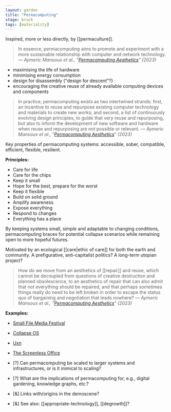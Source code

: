```yaml
---  
layout: garden
title: "Permacomputing"
stage: bruck
tags: [materiality]
---
```


Inspired, more or less directly, by [[permaculture]].

> In essence, permacomputing aims to promote and experiment with a more sustainable relationship with computer and network technology.
<cite>— Aymeric Mansoux et al., "[Permacomputing Aesthetics](https://doi.org/10.21428/bf6fb269.6690fc2e)" (2023)</cite>

- maximising the life of hardware
- minimising energy consumption
- design for disassembly ("design for descent"?)
- encouraging the creative reuse of already available computing devices and components

> In practice, permacomputing exists as two intertwined strands: first, an incentive to reuse and repurpose existing computer technology and materials to create new works; and second, a list of continuously evolving design principles, to guide that very reuse and repurposing, but also to inform the development of new software and hardware when reuse and repurposing are not possible or relevant.
<cite>— Aymeric Mansoux et al., "[Permacomputing Aesthetics](https://doi.org/10.21428/bf6fb269.6690fc2e)" (2023)</cite>

Key properties of permacomputing systems: accessible, sober, compatible, efficient, flexible, resilient.

**Principles:**
- Care for life
- Care for the chips
- Keep it small
- Hope for the best, prepare for the worst
- Keep it flexible
- Build on solid ground
- Amplify awareness
- Expose everything
- Respond to changes
- Everything has a place

By keeping systems small, simple and adaptable to changing conditions, permacomputing braces for potential collapse scenarios while remaining open to more hopeful futures. 

Motivated by an ecological [[care|ethic of care]] for both the earth and community. A prefigurative, anti-capitalist politics? A long-term utopian project?

> How do we move from an aesthetics of [[repair]] and reuse, which cannot be decoupled from questions of creative destruction and planned obsolescence, to an aesthetics of repair that can also admit that not everything should be repaired, and that perhaps sometimes things really do need to be left broken in order to escape the status quo of bargaining and negotiation that leads nowhere?
<cite>— Aymeric Mansoux et al., "[Permacomputing Aesthetics](https://doi.org/10.21428/bf6fb269.6690fc2e)" (2023)</cite>

**Examples:**
- [Small File Media Festival](https://smallfile.ca/)
- [Collapse OS](http://collapseos.org/)
- [Uxn](https://100r.co/site/uxn.html)
- [The Screenless Office](http://screenl.es/)

- [?] Can permacomputing be scaled to larger systems and infrastructures, or is it inimical to scaling?
- [?] What are the implications of permacomputing for, e.g., digital gardening, knowledge graphs, etc.?
- [&] Links with/origins in the demoscene?
- [&] See also: [[appropriate-technology]], [[degrowth]]?
